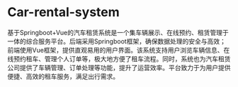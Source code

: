 # Car-rental-system
基于Springboot+Vue的汽车租赁系统是一个集车辆展示、在线预约、租赁管理于一体的综合服务平台。后端采用Springboot框架，确保数据处理的安全与高效；前端使用Vue框架，提供直观易用的用户界面。该系统支持用户浏览车辆信息、在线预约租车、管理个人订单等，极大地方便了租车流程。同时，系统也为汽车租赁公司提供了车辆管理、订单处理等功能，提升了运营效率。平台致力于为用户提供便捷、高效的租车服务，满足出行需求。
